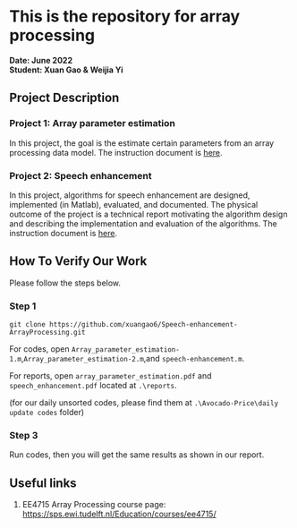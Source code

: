 # This is the repository for array processing
**Date: June 2022**  
**Student: Xuan Gao & Weijia Yi**  
## Project Description
### Project 1: Array parameter estimation
In this project, the goal is the estimate certain parameters from an array processing data model. The instruction document is [here](./instructions/ArrayParameterEstimation.pdf).
### Project 2: Speech enhancement
In this project, algorithms for speech enhancement are designed, implemented (in Matlab), evaluated, and documented. The physical outcome of the project is a technical report motivating the algorithm design and describing the implementation and evaluation of the algorithms. The instruction document is [here](./instructions/SpeechEnhancement.pdf).

## **How To Verify Our Work**
Please follow the steps below.  
### **Step 1**

```
git clone https://github.com/xuangao6/Speech-enhancement-ArrayProcessing.git
```
For codes, open `Array_parameter_estimation-1.m`,`Array_parameter_estimation-2.m`,and `speech-enhancement.m`.    

For reports, open `array_parameter_estimation.pdf` and `speech_enhancement.pdf` located at `.\reports`.

(for our daily unsorted codes, please find them at `.\Avocado-Price\daily update codes` folder)

### **Step 3**
Run codes, then you will get the same results as shown in our report.

## Useful links
1. EE4715 Array Processing course page: https://sps.ewi.tudelft.nl/Education/courses/ee4715/
